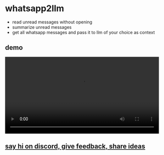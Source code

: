 # whatsapp2llm
- read unread messages without opening 
- summarize unread messages
- get all whatsapp messages and pass it to llm of your choice as context

## demo

<div align="center">
  <video src="https://github.com/user-attachments/assets/885c7834-7cd0-48e1-b18e-c8d13953bf53" width="100%" />
</div>

## [say hi on discord, give feedback, share ideas](https://discord.gg/UMG7zbgq9U)